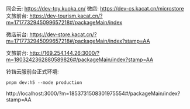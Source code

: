 同企云:
https://dev-tqy.kuoka.cn/
微店:
https://dev-cs.kacat.cn/microstore
文旅前台:
https://dev-tourism.kacat.cn/?m=1717732945099657218#/packageMain/index

微店前台:
https://dev-store.kacat.cn/?m=1717732945099657218#/packageMain/index?stamp=AA

文旅前台:
http://169.254.144.26:3000/?m=1803242362880589826#/packageMain/index?stamp=AA

铃铛云服前台正式环境:
```shell
pnpm dev:h5 --mode production
```
http://localhost:3000/?m=1853731508301975554#/packageMain/index?stamp=AA
